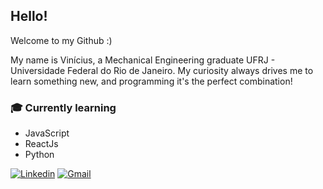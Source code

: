 ## Hello!

Welcome to my Github :)

My name is Vinícius, a Mechanical Engineering graduate UFRJ - Universidade Federal do Rio de Janeiro. 
My curiosity always drives me to learn something new, and programming it's the perfect combination!

### 🎓 Currently learning

- JavaScript
- ReactJs
- Python

[![Linkedin](https://img.shields.io/badge/-LinkedIn-blue?style=flat&logo=Linkedin&logoColor=white)](https://www.linkedin.com/in/viniciusakio/)
[![Gmail](https://img.shields.io/badge/-Gmail-c14438?style=flat&logo=Gmail&logoColor=white)](mailto:viniciusahtsuha@gmail.com)
